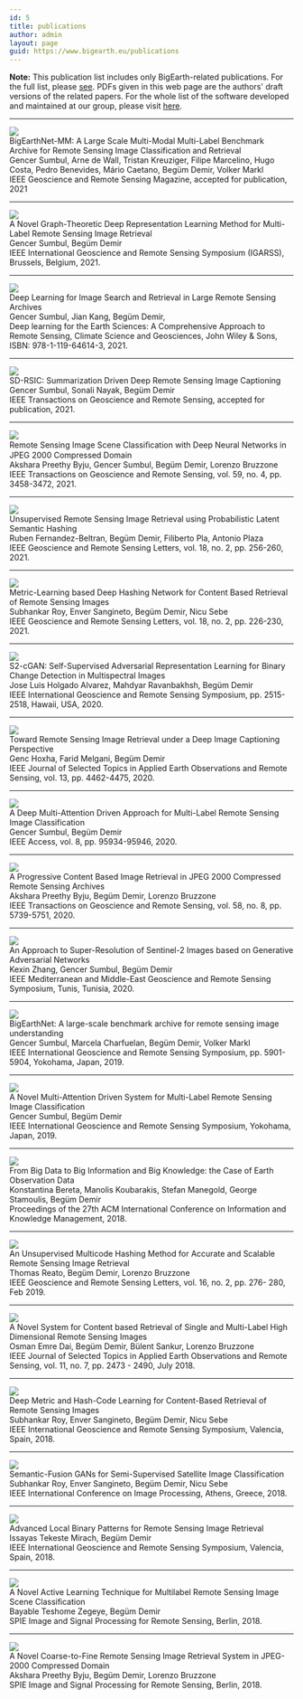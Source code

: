 ```yaml
---
id: 5
title: publications
author: admin
layout: page
guid: https://www.bigearth.eu/publications
---
```

<div class="bg-faded p-4 my-4">
	<div class="bg-faded p-4 my-4">
		<p>
			<b>Note:</b> This publication list includes only BigEarth-related publications. For the full list, please <a href="http://begumdemir.com/papers.html" target="_blank">see</a>. PDFs given in this web page are the authors' draft versions of the related papers. For the whole list of the software developed and maintained at our group, please visit <a href="https://www.rsim.tu-berlin.de/menue/software/" target="_blank">here</a>.
		</p>
		<hr />
		<div class="row">
			<div class="col-lg-3 col-lg-12-pull">
				<img class="publication-image mx-auto d-block" src="assets/publications/images/BigEarthnet-MM.png">
			</div>
			<div class="col-lg-9 col-lg-12-push">
				<span class="publication-title">BigEarthNet-MM: A Large Scale Multi-Modal Multi-Label Benchmark Archive for Remote Sensing Image Classification and Retrieval</span><br />
				Gencer Sumbul, Arne de Wall, Tristan Kreuziger, Filipe Marcelino, Hugo Costa, Pedro Benevides, Mário Caetano, Begüm Demir, Volker Markl<br />
				IEEE Geoscience and Remote Sensing Magazine, accepted for publication, 2021<br />
			</div>
		</div>
		<hr />
		<div class="row">
			<div class="col-lg-3 col-lg-12-pull">
				<img class="publication-image mx-auto d-block" src="assets/publications/images/GT-DRL-CBIR.png">
			</div>
			<div class="col-lg-9 col-lg-12-push">
				<span class="publication-title">A Novel Graph-Theoretic Deep Representation Learning Method for Multi-Label Remote Sensing Image Retrieval</span><br />
				Gencer Sumbul, Begüm Demir<br />
				IEEE International Geoscience and Remote Sensing Symposium (IGARSS), Brussels, Belgium, 2021.<br />
				<a class="publication-icon" href="https://git.tu-berlin.de/rsim/GT-DRL-CBIR" target="_blank"><i class="fa fa-github text-color-be"></i></a>
			</div>
		</div>
		<hr />
		<div class="row">
			<div class="col-lg-3 col-lg-12-pull">
				<img class="publication-image mx-auto d-block" src="assets/publications/images/DLIRS_Large_Scale.png">
			</div>
			<div class="col-lg-9 col-lg-12-push">
				<span class="publication-title">Deep Learning for Image Search and Retrieval in Large Remote Sensing Archives</span><br />
				Gencer Sumbul, Jian Kang, Begüm Demir,<br />
				Deep learning for the Earth Sciences: A Comprehensive Approach to Remote Sensing, Climate Science and Geosciences, John Wiley & Sons, ISBN: 978-1-119-64614-3, 2021.<br />
				<a class="publication-icon" href="https://arxiv.org/abs/2004.01613" target="_blank"><i class="fa fa-file-pdf-o text-color-be"></i></a>
			</div>
		</div>
		<hr />
		<div class="row">
			<div class="col-lg-3 col-lg-12-pull">
				<img class="publication-image mx-auto d-block" src="assets/publications/images/SD-RSIC.jpg">
			</div>
			<div class="col-lg-9 col-lg-12-push">
				<span class="publication-title">SD-RSIC: Summarization Driven Deep Remote Sensing Image Captioning</span><br />
				Gencer Sumbul, Sonali Nayak, Begüm Demir<br />
				IEEE Transactions on Geoscience and Remote Sensing, accepted for publication, 2021.<br />
				<a class="publication-icon" href="https://arxiv.org/pdf/2006.08432.pdf" target="_blank"><i class="fa fa-file-pdf-o text-color-be"></i></a>
				<a class="publication-icon" href="https://gitlab.tu-berlin.de/rsim/SD-RSIC" target="_blank"><i class="fa fa-github text-color-be"></i></a>
			</div>
		</div>
		<hr />
		<div class="row">
			<div class="col-lg-3 col-lg-12-pull">
				<img class="publication-image mx-auto d-block" src="assets/publications/images/JPEG2000-Compressed-ByjuSumbulDemirBruzzone.png">
			</div>
			<div class="col-lg-9 col-lg-12-push">
				<span class="publication-title">Remote Sensing Image Scene Classiﬁcation with Deep Neural Networks in JPEG 2000 Compressed Domain</span> <br />
				Akshara Preethy Byju, Gencer Sumbul, Begüm Demir, Lorenzo Bruzzone<br />
				IEEE Transactions on Geoscience and Remote Sensing, vol. 59, no. 4, pp. 3458-3472, 2021.<br />
				<a class="publication-icon" href="https://arxiv.org/abs/2006.11529" target="_blank"><i class="fa fa-file-pdf-o text-color-be"></i></a>
			</div>
		</div>
		<hr />
		<div class="row">
			<div class="col-lg-3 col-lg-12-pull">
				<img class="publication-image mx-auto d-block" src="assets/publications/images/URSIRuPLSH.png">
			</div>
			<div class="col-lg-9 col-lg-12-push">
				<span class="publication-title">Unsupervised Remote Sensing Image Retrieval using Probabilistic Latent Semantic Hashing</span><br />
				Ruben Fernandez-Beltran, Begüm Demir, Filiberto Pla, Antonio Plaza<br />
				IEEE Geoscience and Remote Sensing Letters, vol. 18, no. 2, pp. 256-260, 2021.<br />
				<a class="publication-icon" href="assets/publications/pdfs/GRSL_Probabilistic_Latent_Semantic_Hashing_Codes_2020.pdf" target="_blank"><i class="fa fa-file-pdf-o text-color-be"></i></a>
			</div>
		</div>
		<hr />
		<div class="row">
			<div class="col-lg-3 col-lg-12-pull">
				<img class="publication-image mx-auto d-block" src="assets/publications/images/MiLAN.png">
			</div>
			<div class="col-lg-9 col-lg-12-push">
				<span class="publication-title">Metric-Learning based Deep Hashing Network for Content Based Retrieval of Remote Sensing Images</span><br />
				Subhankar Roy, Enver Sangineto, Begüm Demir, Nicu Sebe<br />
				IEEE Geoscience and Remote Sensing Letters, vol. 18, no. 2, pp. 226-230, 2021.<br />
				<a class="publication-icon" href="https://arxiv.org/abs/1904.01258" target="_blank"><i class="fa fa-file-pdf-o text-color-be"></i></a>
				<a class="publication-icon" href="https://github.com/MLEnthusiast/MHCLN" target="_blank"><i class="fa fa-github text-color-be"></i></a>
			</div>
		</div>
		<hr />
		<div class="row">
			<div class="col-lg-3 col-lg-12-pull">
				<img class="publication-image mx-auto d-block" src="assets/publications/images/S2-cGAN.jpg">
			</div>
			<div class="col-lg-9 col-lg-12-push">
				<span class="publication-title">S2-cGAN: Self-Supervised Adversarial Representation Learning for Binary Change Detection in Multispectral Images</span> <br />
				Jose Luis Holgado Alvarez, Mahdyar Ravanbakhsh, Begüm Demir<br />
				IEEE International Geoscience and Remote Sensing Symposium, pp. 2515-2518, Hawaii, USA, 2020.<br />
				<a class="publication-icon" href="https://arxiv.org/abs/2007.02565" target="_blank"><i class="fa fa-file-pdf-o text-color-be"></i></a>
				<a class="publication-icon" href="https://git.tu-berlin.de/rsim/S2-cGAN" target="_blank"><i class="fa fa-github text-color-be"></i></a>
			</div>
		</div>
		<hr />
		<div class="row">
			<div class="col-lg-3 col-lg-12-pull">
				<img class="publication-image mx-auto d-block" src="assets/publications/images/HoxhaDemirMelgani.png">
			</div>
			<div class="col-lg-9 col-lg-12-push">
				<span class="publication-title">Toward Remote Sensing Image Retrieval under a Deep Image Captioning Perspective</span> <br />
				Genc Hoxha, Farid Melgani, Begüm Demir<br />
				IEEE Journal of Selected Topics in Applied Earth Observations and Remote Sensing, vol. 13, pp. 4462-4475, 2020.<br />
				<a class="publication-icon" href="https://ieeexplore.ieee.org/stamp/stamp.jsp?tp=&arnumber=9154525" target="_blank"><i class="fa fa-file-pdf-o text-color-be"></i></a>
			</div>
		</div>
		<hr />
		<div class="row">
			<div class="col-lg-3 col-lg-12-pull">
				<img class="publication-image mx-auto d-block" src="assets/publications/images/MAML-RSIC.jpg">
			</div>
			<div class="col-lg-9 col-lg-12-push">
				<span class="publication-title">A Deep Multi-Attention Driven Approach for Multi-Label Remote Sensing Image Classification</span> <br />
				Gencer Sumbul, Begüm Demir<br />
				IEEE Access, vol. 8, pp. 95934-95946, 2020.<br />
				<a class="publication-icon" href="https://ieeexplore.ieee.org/stamp/stamp.jsp?tp=&arnumber=9096309" target="_blank"><i class="fa fa-file-pdf-o text-color-be"></i></a>
				<a class="publication-icon" href="https://git.tu-berlin.de/rsim/MAML-RSIC" target="_blank"><i class="fa fa-github text-color-be"></i></a>
			</div>
		</div>
		<hr />
		<div class="row">
			<div class="col-lg-3 col-lg-12-pull">
				<img class="publication-image mx-auto d-block" src="./assets/images/bigearth.png">
			</div>
			<div class="col-lg-9 col-lg-12-push">
				<span class="publication-title">A Progressive Content Based Image Retrieval in JPEG 2000 Compressed Remote Sensing Archives</span> <br />
				Akshara Preethy Byju, Begüm Demir, Lorenzo Bruzzone<br />
				IEEE Transactions on Geoscience and Remote Sensing, vol. 58, no. 8, pp. 5739-5751, 2020.<br />
				<a class="publication-icon" href="assets/publications/pdfs/PCBIR_2020.pdf" target="_blank"><i class="fa fa-file-pdf-o text-color-be"></i></a>
			</div>
		</div>
		<hr />
		<div class="row">
			<div class="col-lg-3 col-lg-12-pull">
				<img class="publication-image mx-auto d-block" src="assets/publications/images/SR-GAN.jpg">
			</div>
			<div class="col-lg-9 col-lg-12-push">
				<span class="publication-title">An Approach to Super-Resolution of Sentinel-2 Images based on Generative Adversarial Networks</span> <br />
				Kexin Zhang, Gencer Sumbul, Begüm Demir<br />
				IEEE Mediterranean and Middle-East Geoscience and Remote Sensing Symposium, Tunis, Tunisia, 2020.<br />
				<a class="publication-icon" href="https://arxiv.org/pdf/1912.06013.pdf" target="_blank"><i class="fa fa-file-pdf-o text-color-be"></i></a>
			</div>
		</div>
		<hr />
		<div class="row">
			<div class="col-lg-3 col-lg-12-pull">
				<img class="publication-image mx-auto d-block" src="assets/publications/images/BigEarthNet_IGARSS_2019.png">
			</div>
			<div class="col-lg-9 col-lg-12-push">
				<span class="publication-title">BigEarthNet: A large-scale benchmark archive for remote sensing image understanding</span> <br />
				Gencer Sumbul, Marcela Charfuelan, Begüm Demir, Volker Markl<br />
				IEEE International Geoscience and Remote Sensing Symposium, pp. 5901-5904, Yokohama, Japan, 2019.<br />
				<a class="publication-icon" href="assets/publications/pdfs/BigEarthNet_IGARSS_2019.pdf" target="_blank"><i class="fa fa-file-pdf-o text-color-be"></i></a>
 				<a class="publication-icon" href="http://bigearth.net" target="_blank"><i class="fa fa-database text-color-be"></i></a>
			</div>
		</div>
		<hr />
		<div class="row">
			<div class="col-lg-3 col-lg-12-pull">
				<img class="publication-image mx-auto d-block" src="assets/publications/images/CNN_RNN_IGARSS.png">
			</div>
			<div class="col-lg-9 col-lg-12-push">
				<span class="publication-title">A Novel Multi-Attention Driven System for Multi-Label Remote Sensing Image Classification</span> <br />
				Gencer Sumbul, Begüm Demir<br />
				IEEE International Geoscience and Remote Sensing Symposium, Yokohama, Japan, 2019.<br />
				<a class="publication-icon" href="assets/publications/pdfs/CNN_RNN_IGARSS.pdf" target="_blank"><i class="fa fa-file-pdf-o text-color-be"></i></a>
				<a class="publication-icon" href="http://bigearth.net" target="_blank"><i class="fa fa-database text-color-be"></i></a>
			</div>
		</div>
		<hr />
		<div class="row">
			<div class="col-lg-3 col-lg-12-pull">
				<img class="publication-image mx-auto d-block" src="assets/publications/images/CASEEO-BeretaKoubarakisManegoldStamoulisDemirFinal.png">
			</div>
			<div class="col-lg-9 col-lg-12-push">
				<span class="publication-title">From Big Data to Big Information and Big Knowledge: the Case of Earth Observation Data</span> <br />
				Konstantina Bereta, Manolis Koubarakis, Stefan Manegold, George Stamoulis, Begüm Demir<br />
				Proceedings of the 27th ACM International Conference on Information and Knowledge Management, 2018.<br />
				<a class="publication-icon" href="assets/publications/pdfs/CASEEO-BeretaKoubarakisManegoldStamoulisDemirFinal.pdf" target="_blank"><i class="fa fa-file-pdf-o text-color-be"></i></a>
			</div>
		</div>
		<hr />
		<div class="row">
			<div class="col-lg-3 col-lg-12-pull">
				<img class="publication-image mx-auto d-block" src="assets/publications/images/MultiCode-ThomasFinal.png">
			</div>
			<div class="col-lg-9 col-lg-12-push">
				<span class="publication-title">An Unsupervised Multicode Hashing Method for Accurate and Scalable Remote Sensing Image Retrieval</span> <br />
				Thomas Reato, Begüm Demir, Lorenzo Bruzzone <br />
				IEEE Geoscience and Remote Sensing Letters, vol. 16, no. 2, pp. 276- 280, Feb 2019.<br />
				<a class="publication-icon" href="assets/publications/pdfs/MCH-ReatoDemirBruzzone.pdf" target="_blank"><i class="fa fa-file-pdf-o text-color-be"></i></a>
				<a class="publication-icon" href="http://bigearth.eu/datasets.html" target="_blank"><i class="fa fa-database text-color-be"></i></a>
			</div>
		</div>
		<hr />
		<div class="row">
			<div class="col-lg-3 col-lg-12-pull">
				<img class="publication-image mx-auto d-block" src="assets/publications/images/BoSV-DaiSankurDemirFinal.png">
			</div>
			<div class="col-lg-9 col-lg-12-push">
				<span class="publication-title">A Novel System for Content based Retrieval of Single and Multi-Label High Dimensional Remote Sensing Images</span> <br />
				Osman Emre Dai, Begüm Demir, Bülent Sankur, Lorenzo Bruzzone <br />
				IEEE Journal of Selected Topics in Applied Earth Observations and Remote Sensing, vol. 11, no. 7, pp.  2473 - 2490, July 2018.<br />
				<a class="publication-icon" href="assets/publications/pdfs/A-Novel-System-for-Content-based-Retrieval-of-Single-and-Multi-Label-High-Dimensional-Remote-Sensing-Images.pdf" target="_blank"><i class="fa fa-file-pdf-o text-color-be"></i></a>
				<a class="publication-icon" href="http://bit.ly/Ankara_HSI_Archive" target="_blank"><i class="fa fa-database text-color-be"></i></a>
			</div>
		</div>
		<hr />
		<div class="row">
			<div class="col-lg-3 col-lg-12-pull">
				<img class="publication-image mx-auto d-block" src="assets/publications/images/MHCLN-RoySanginetoDemirSebeFinal.png" />
			</div>
			<div class="col-lg-9 col-lg-12-push">
				<span class="publication-title">Deep Metric and Hash-Code Learning for Content-Based Retrieval of Remote Sensing Images</span>
				<br />
				Subhankar Roy, Enver Sangineto, Begüm Demir, Nicu Sebe<br />
				IEEE International Geoscience and Remote Sensing Symposium, Valencia, Spain, 2018. <br>
				<a class="publication-icon" href="assets/publications/pdfs/MHCLN-RoySanginetoDemirSebeFinal.pdf" target="_blank"><i class="publication-icon fa fa-file-pdf-o text-color-be"></i></a>
				<a class="publication-icon" href="https://github.com/MLEnthusiast/MHCLN" target="_blank"><i class="fa fa-github text-color-be"></i></a>
			</div>
		</div>
		<hr />
		<div class="row">
			<div class="col-lg-3 col-lg-12-pull">
				<img class="publication-image mx-auto d-block" src="assets/publications/images/SGSSIC-RoySanginetoDemirSebeFinal.jpg" />
			</div>
			<div class="col-lg-9 col-lg-12-push">
				<span class="publication-title">Semantic-Fusion GANs for Semi-Supervised Satellite Image Classification</span>
				<br />
				Subhankar Roy, Enver Sangineto, Begüm Demir, Nicu Sebe<br />
				IEEE International Conference on Image Processing, Athens, Greece, 2018. <br>
				<a class="publication-icon" href="assets/publications/pdfs/SGSSIC-RoySanginetoDemirSebeFinal.pdf" target="_blank"><i class="publication-icon fa fa-file-pdf-o text-color-be"></i></a>
				<a class="publication-icon" href="https://github.com/MLEnthusiast/SFGAN" target="_blank"><i class="fa fa-github text-color-be"></i></a>
			</div>
		</div>
		<hr />
		<div class="row">
			<div class="col-lg-3 col-lg-12-pull">
				<img class="publication-image mx-auto d-block" src="./assets/images/bigearth.png">
			</div>
			<div class="col-lg-9 col-lg-12-push">
				<span class="publication-title">Advanced Local Binary Patterns for Remote Sensing Image Retrieval</span>
				<br />
				Issayas Tekeste Mirach, Begüm Demir<br />
				IEEE International Geoscience and Remote Sensing Symposium, Valencia, Spain, 2018.<br>
				<a class="publication-icon" href="assets/publications/pdfs/Advanced-Local-Binary-Patterns-for-Remote-Sensing-Image-Retrieval.pdf" target="_blank"><i class="publication-icon fa fa-file-pdf-o text-color-be"></i></a>
			</div>
		</div>
		<hr />
		<div class="row">
			<div class="col-lg-3 col-lg-12-pull">
				<img class="publication-image mx-auto d-block" src="assets/publications/images/MLAL-BayableFinal.png" />
			</div>
			<div class="col-lg-9 col-lg-12-push">
				<span class="publication-title">A Novel Active Learning Technique for Multilabel Remote Sensing Image Scene Classification</span>
				<br />
				Bayable Teshome Zegeye, Begüm Demir<br />
				SPIE Image and Signal Processing for Remote Sensing, Berlin, 2018.
			</div>
		</div>
		<hr />
		<div class="row">
			<div class="col-lg-3 col-lg-12-pull">
				<img class="publication-image mx-auto d-block" src="assets/publications/images/CtF-AksharaFinal.png" />
			</div>
			<div class="col-lg-9 col-lg-12-push">
				<span class="publication-title">A Novel Coarse-to-Fine Remote Sensing Image Retrieval System in JPEG-2000 Compressed Domain</span>
				<br />
				Akshara Preethy Byju, Begüm Demir, Lorenzo Bruzzone<br />
				SPIE Image and Signal Processing for Remote Sensing, Berlin, 2018.
			</div>
		</div>
	</div>
</div>

<!-- Modal -->
<!-- The Modal -->
<div id="modalBox" class="modal">
  <span class="close">&times;</span>
  <img class="modal-content" id="modalImg" />
  <div id="caption"></div>
</div>

<script type="text/javascript">

// Get the modal
var modal = document.getElementById('modalBox');

// Get the image and insert it inside the modal - use its "alt" text as a caption
// var img = document.getElementById('dspImg');
var modalImg = document.getElementById("modalImg");
var captionText = document.getElementById("caption");

publication_images = document.getElementsByClassName("publication-image");

for (var i = publication_images.length - 1; i >= 0; i--) {
	img = publication_images[i]

	img.onclick = function(){
	    modal.style.display = "block";
	    modalImg.src = this.src;
	    captionText.innerHTML = this.alt;
	}
}

// Get the <span> element that closes the modal
var span = document.getElementsByClassName("close")[0];

// When the user clicks on <span> (x), close the modal
span.onclick = function() {
    modal.style.display = "none";
}

// When user clicks into the modal, close the modal
modal.addEventListener('click',function(){
 	this.style.display="none";
})

// When user hits ESC, close the modal
document.addEventListener("keydown", function(event) {
	if (event.keyCode == 27) {
		modal.style.display="none";
	}
})
</script>

<style type="text/css">
 /* Style the Image Used to Trigger the Modal */
.publication-image:hover {
	opacity: 0.7;
	cursor: pointer;
}

/* The Modal (background) */
.modal {
    display: none; /* Hidden by default */
    position: fixed; /* Stay in place */
    z-index: 1; /* Sit on top */
    padding-top: 100px; /* Location of the box */
    left: 0;
    top: 0;
    width: 100%; /* Full width */
    height: 100%; /* Full height */
    overflow: auto; /* Enable scroll if needed */
    background-color: rgb(0,0,0); /* Fallback color */
    background-color: rgba(0,0,0,0.9); /* Black w/ opacity */
    z-index: 2030;
}

/* Modal Content (Image) */
.modal-content {
    margin: auto;
    display: block;
    width: 80%;
    max-width: 700px;
}

/* Caption of Modal Image (Image Text) - Same Width as the Image */
#caption {
    margin: auto;
    display: block;
    width: 80%;
    max-width: 700px;
    text-align: center;
    color: #ccc;
    padding: 10px 0;
    height: 150px;
}

/* Add Animation - Zoom in the Modal */
.modal-content, #caption {
    animation-name: zoom;
    animation-duration: 0.6s;
}

@keyframes zoom {
    from {transform:scale(0)}
    to {transform:scale(1)}
}

/* The Close Button */
.close {
    position: absolute;
    top: 15px;
    right: 35px;
    color: #f1f1f1;
    font-size: 40px;
    font-weight: bold;
    transition: 0.3s;
}

.close:hover,
.close:focus {
    color: #bbb;
    text-decoration: none;
    cursor: pointer;
}

/* 100% Image Width on Smaller Screens */
@media only screen and (max-width: 700px){
    .modal-content {
        width: 100%;
    }
}
</style>



